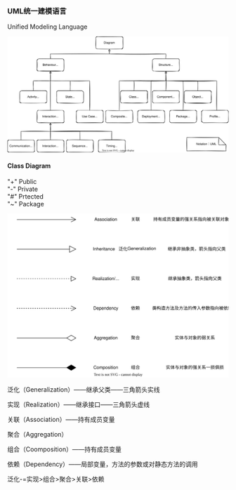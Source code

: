 ### UML统一建模语言

Unified Modeling Language

![](/img/UML_overview.svg)



####  Class Diagram  

 
"+"    Public  
"-"    Private  
"#"    Prtected  
"~"    Package  



![](/img/UML_classDiagram.svg)



泛化（Generalization）——继承父类——三角箭头实线

实现（Realization）——继承接口——三角箭头虚线

关联（Association）——持有成员变量

聚合（Aggregation）

组合（Coomposition）——持有成员变量

依赖（Dependency）——局部变量，方法的参数或对静态方法的调用



泛化-=实现>组合>聚合>关联>依赖

